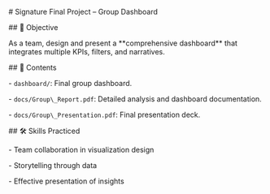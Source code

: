 \# Signature Final Project – Group Dashboard



\## 📌 Objective

As a team, design and present a \*\*comprehensive dashboard\*\* that integrates multiple KPIs, filters, and narratives.



\## 📂 Contents

\- `dashboard/`: Final group dashboard.

\- `docs/Group\_Report.pdf`: Detailed analysis and dashboard documentation.

\- `docs/Group\_Presentation.pdf`: Final presentation deck.



\## 🛠️ Skills Practiced

\- Team collaboration in visualization design

\- Storytelling through data

\- Effective presentation of insights



